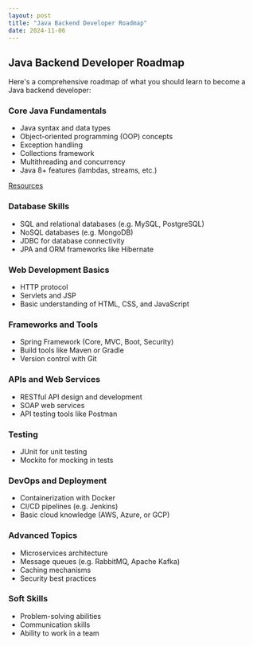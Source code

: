 ```yaml
---
layout: post
title: "Java Backend Developer Roadmap"
date: 2024-11-06
---
```


## Java Backend Developer Roadmap

Here's a comprehensive roadmap of what you should learn to become a Java backend developer:


### Core Java Fundamentals
- Java syntax and data types
- Object-oriented programming (OOP) concepts
- Exception handling
- Collections framework
- Multithreading and concurrency
- Java 8+ features (lambdas, streams, etc.)

[Resources](resources.md)

### Database Skills
- SQL and relational databases (e.g. MySQL, PostgreSQL)
- NoSQL databases (e.g. MongoDB)
- JDBC for database connectivity
- JPA and ORM frameworks like Hibernate

### Web Development Basics
- HTTP protocol
- Servlets and JSP
- Basic understanding of HTML, CSS, and JavaScript

### Frameworks and Tools
- Spring Framework (Core, MVC, Boot, Security)
- Build tools like Maven or Gradle
- Version control with Git

### APIs and Web Services
- RESTful API design and development
- SOAP web services
- API testing tools like Postman

### Testing
- JUnit for unit testing
- Mockito for mocking in tests

### DevOps and Deployment
- Containerization with Docker
- CI/CD pipelines (e.g. Jenkins)
- Basic cloud knowledge (AWS, Azure, or GCP)

### Advanced Topics
- Microservices architecture
- Message queues (e.g. RabbitMQ, Apache Kafka)
- Caching mechanisms
- Security best practices

### Soft Skills
- Problem-solving abilities
- Communication skills
- Ability to work in a team
